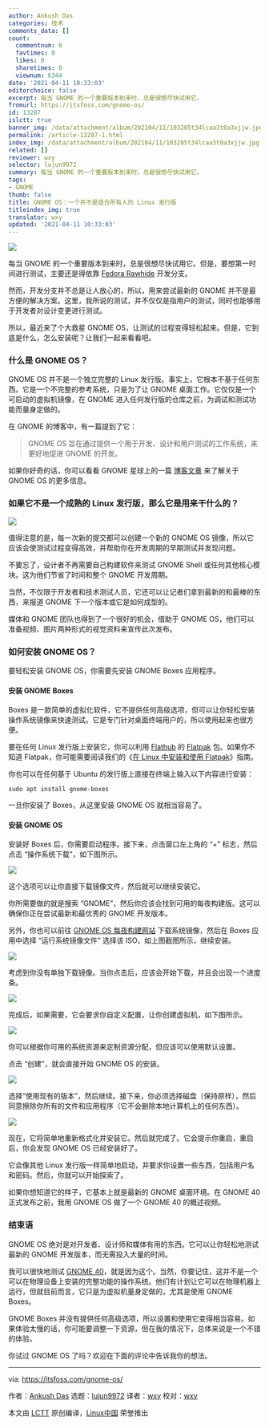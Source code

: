 ```yaml
---
author: Ankush Das
categories: 技术
comments_data: []
count:
  commentnum: 0
  favtimes: 0
  likes: 0
  sharetimes: 0
  viewnum: 6344
date: '2021-04-11 10:33:03'
editorchoice: false
excerpt: 每当 GNOME 的一个重要版本到来时，总是很想尽快试用它。
fromurl: https://itsfoss.com/gnome-os/
id: 13287
islctt: true
banner_img: /data/attachment/album/202104/11/103205t34lcaa3t0a3xjjw.jpg
permalink: /article-13287-1.html
index_img: /data/attachment/album/202104/11/103205t34lcaa3t0a3xjjw.jpg.thumb.jpg
related: []
reviewer: wxy
selector: lujun9972
summary: 每当 GNOME 的一个重要版本到来时，总是很想尽快试用它。
tags:
- GNOME
thumb: false
title: GNOME OS：一个并不是适合所有人的 Linux 发行版
titleindex_img: true
translator: wxy
updated: '2021-04-11 10:33:03'
---
```


![](/data/attachment/album/202104/11/103205t34lcaa3t0a3xjjw.jpg)


每当 GNOME 的一个重要版本到来时，总是很想尽快试用它。但是，要想第一时间进行测试，主要还是得依靠 [Fedora Rawhide](https://fedoraproject.org/wiki/Releases/Rawhide) 开发分支。


然而，开发分支并不总是让人放心的，所以，用来尝试最新的 GNOME 并不是最方便的解决方案。这里，我所说的测试，并不仅仅是指用户的测试，同时也能够用于开发者对设计变更进行测试。


所以，最近来了个大救星 GNOME OS，让测试的过程变得轻松起来。但是，它到底是什么，怎么安装呢？让我们一起来看看吧。


### 什么是 GNOME OS？


GNOME OS 并不是一个独立完整的 Linux 发行版。事实上，它根本不基于任何东西。它是一个不完整的参考系统，只是为了让 GNOME 桌面工作。它仅仅是一个可启动的虚拟机镜像，在 GNOME 进入任何发行版的仓库之前，为调试和测试功能而量身定做的。


在 GNOME 的博客中，有一篇提到了它：



> 
> GNOME OS 旨在通过提供一个用于开发、设计和用户测试的工作系统，来更好地促进 GNOME 的开发。
> 
> 
> 


如果你好奇的话，你可以看看 GNOME 星球上的一篇 [博客文章](https://blogs.gnome.org/alatiera/2020/10/07/what-is-gnome-os/) 来了解关于 GNOME OS 的更多信息。


### 如果它不是一个成熟的 Linux 发行版，那么它是用来干什么的？


![](/data/attachment/album/202104/11/103303yix2s7i67y66rerr.png)


值得注意的是，每一次新的提交都可以创建一个新的 GNOME OS 镜像，所以它应该会使测试过程变得高效，并帮助你在开发周期的早期测试并发现问题。


不要忘了，设计者不再需要自己构建软件来测试 GNOME Shell 或任何其他核心模块。这为他们节省了时间和整个 GNOME 开发周期。


当然，不仅限于开发者和技术测试人员，它还可以让记者们拿到最新的和最棒的东西，来报道 GNOME 下一个版本或它是如何成型的。


媒体和 GNOME 团队也得到了一个很好的机会，借助于 GNOME OS，他们可以准备视频、图片两种形式的视觉资料来宣传此次发布。


### 如何安装 GNOME OS？


要轻松安装 GNOME OS，你需要先安装 GNOME Boxes 应用程序。


#### 安装 GNOME Boxes


Boxes 是一款简单的虚拟化软件，它不提供任何高级选项，但可以让你轻松安装操作系统镜像来快速测试。它是专门针对桌面终端用户的，所以使用起来也很方便。


要在任何 Linux 发行版上安装它，你可以利用 [Flathub](https://flathub.org/apps/details/org.gnome.Boxes) 的 [Flatpak](https://itsfoss.com/what-is-flatpak/) 包。如果你不知道 Flatpak，你可能需要阅读我们的《[在 Linux 中安装和使用 Flatpak](https://itsfoss.com/flatpak-guide/)》指南。


你也可以在任何基于 Ubuntu 的发行版上直接在终端上输入以下内容进行安装：



```
sudo apt install gnome-boxes

```

一旦你安装了 Boxes，从这里安装 GNOME OS 就相当容易了。


#### 安装 GNOME OS


安装好 Boxes 后，你需要启动程序。接下来，点击窗口左上角的 “+” 标志，然后点击 “操作系统下载”，如下图所示。


![](/data/attachment/album/202104/11/103304jqqpyhlpc5y0wylb.jpg)


这个选项可以让你直接下载镜像文件，然后就可以继续安装它。


你所需要做的就是搜索 “GNOME”，然后你应该会找到可用的每夜构建版。这可以确保你正在尝试最新和最优秀的 GNOME 开发版本。


另外，你也可以前往 [GNOME OS 每夜构建网站](https://os.gnome.org/) 下载系统镜像，然后在 Boxes 应用中选择 “运行系统镜像文件” 选择该 ISO，如上图截图所示，继续安装。


![](/data/attachment/album/202104/11/103304jbfqbgwggbzg44gq.jpg)


考虑到你没有单独下载镜像。当你点击后，应该会开始下载，并且会出现一个进度条。


![](/data/attachment/album/202104/11/103304bfupyxuppxhyfa7p.jpg)


完成后，如果需要，它会要求你自定义配置，让你创建虚拟机，如下图所示。


![](/data/attachment/album/202104/11/103305ktqumtrjqj5uel5f.png)


你可以根据你可用的系统资源来定制资源分配，但应该可以使用默认设置。


点击 “创建”，就会直接开始 GNOME OS 的安装。


![](/data/attachment/album/202104/11/103305hx0n0n8274muv2v6.jpg)


选择“使用现有的版本”，然后继续。接下来，你必须选择磁盘（保持原样），然后同意擦除你所有的文件和应用程序（它不会删除本地计算机上的任何东西）。


![](/data/attachment/album/202104/11/103305h2lnj5rg5dckyarq.jpg)


现在，它将简单地重新格式化并安装它。然后就完成了。它会提示你重启，重启后，你会发现 GNOME OS 已经安装好了。


它会像其他 Linux 发行版一样简单地启动，并要求你设置一些东西，包括用户名和密码。然后，你就可以开始探索了。


如果你想知道它的样子，它基本上就是最新的 GNOME 桌面环境。在 GNOME 40 正式发布之前，我用 GNOME OS 做了一个 GNOME 40 的概述视频。


### 结束语


GNOME OS 绝对是对开发者、设计师和媒体有用的东西。它可以让你轻松地测试最新的 GNOME 开发版本，而无需投入大量的时间。


我可以很快地测试 [GNOME 40](https://news.itsfoss.com/gnome-40-release/)，就是因为这个。当然，你要记住，这并不是一个可以在物理设备上安装的完整功能的操作系统。他们有计划让它可以在物理机器上运行，但就目前而言，它只是为虚拟机量身定做的，尤其是使用 GNOME Boxes。


GNOME Boxes 并没有提供任何高级选项，所以设置和使用它变得相当容易。如果体验太慢的话，你可能要调整一下资源，但在我的情况下，总体来说是一个不错的体验。


你试过 GNOME OS 了吗？欢迎在下面的评论中告诉我你的想法。




---


via: <https://itsfoss.com/gnome-os/>


作者：[Ankush Das](https://itsfoss.com/author/ankush/) 选题：[lujun9972](https://github.com/lujun9972) 译者：[wxy](https://github.com/wxy) 校对：[wxy](https://github.com/wxy)


本文由 [LCTT](https://github.com/LCTT/TranslateProject) 原创编译，[Linux中国](https://linux.cn/) 荣誉推出